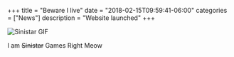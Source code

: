 +++
title = "Beware I live"
date = "2018-02-15T09:59:41-06:00"
categories = ["News"]
description = "Website launched"
+++

![Sinistar GIF](https://media.giphy.com/media/BoZpQ276w3LCE/giphy.gif)

I am ~~Sinistar~~ Games Right Meow